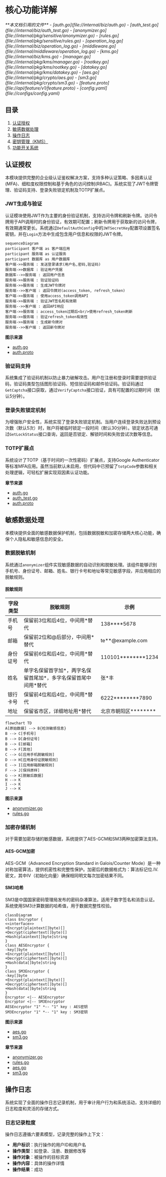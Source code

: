 
# 核心功能详解

<cite>
**本文档引用的文件**
- [auth.go](file://internal/biz/auth.go)
- [auth_test.go](file://internal/biz/auth_test.go)
- [anonymizer.go](file://internal/pkg/sensitive/anonymizer.go)
- [rules.go](file://internal/pkg/sensitive/rules.go)
- [operation_log.go](file://internal/biz/operation_log.go)
- [middleware.go](file://internal/middleware/operation_log.go)
- [kms.go](file://internal/biz/kms.go)
- [manager.go](file://internal/pkg/kms/manager.go)
- [rootkey.go](file://internal/pkg/kms/rootkey.go)
- [datakey.go](file://internal/pkg/kms/datakey.go)
- [aes.go](file://internal/pkg/crypto/aes.go)
- [sm3.go](file://internal/pkg/crypto/sm3.go)
- [feature.proto](file://api/feature/v1/feature.proto)
- [config.yaml](file://configs/config.yaml)
</cite>

## 目录
1. [认证授权](#认证授权)
2. [敏感数据处理](#敏感数据处理)
3. [操作日志](#操作日志)
4. [密钥管理（KMS）](#密钥管理kms)
5. [功能开关系统](#功能开关系统)

## 认证授权

本模块提供完整的企业级认证鉴权解决方案，支持多种认证策略、多因素认证(MFA)、细粒度权限控制和基于角色的访问控制(RBAC)。系统实现了JWT令牌管理、验证码支持、登录失败锁定机制及TOTP扩展点。

### JWT生成与验证

认证模块使用JWT作为主要的身份验证机制，支持访问令牌和刷新令牌。访问令牌用于API调用时的身份验证，有效期可配置；刷新令牌用于获取新的访问令牌，有效期通常更长。系统通过`DefaultAuthConfig`中的`JWTSecretKey`配置项设置签名密钥，并在`Login`方法中生成包含用户信息和权限的JWT令牌。

```mermaid
sequenceDiagram
participant 客户端 as 客户端应用
participant 服务端 as 认证服务
participant 数据库 as 用户数据库
客户端->>服务端 : 发送登录请求(用户名,密码,验证码)
服务端->>数据库 : 验证用户凭据
数据库-->>服务端 : 返回用户信息
服务端->>服务端 : 验证验证码
服务端->>服务端 : 生成JWT令牌对
服务端-->>客户端 : 返回令牌对(access_token, refresh_token)
客户端->>服务端 : 使用access_token调用API
服务端->>服务端 : 验证JWT签名和有效期
服务端-->>客户端 : 返回API响应
客户端->>服务端 : access_token过期后<br/>使用refresh_token刷新
服务端->>服务端 : 验证refresh_token有效性
服务端->>服务端 : 生成新令牌对
服务端-->>客户端 : 返回新令牌对
```

**图示来源**
- [auth.go](file://internal/biz/auth.go#L188-L223)
- [auth.proto](file://api/auth/v1/auth.proto#L183-L234)

### 验证码支持

系统集成了验证码机制以防止暴力破解攻击。用户在注册和登录时需要提供验证码，验证码类型包括图形验证码、短信验证码和邮件验证码。验证码通过`GetCaptcha`接口获取，通过`VerifyCaptcha`接口验证，具有可配置的过期时间（默认5分钟）。

### 登录失败锁定机制

为增强账户安全性，系统实现了登录失败锁定机制。当用户连续登录失败达到预设次数（默认5次）时，账户将被临时锁定一段时间（默认30分钟）。锁定状态可通过`GetLockStatus`接口查询，返回是否锁定、解锁时间和失败尝试次数等信息。

### TOTP扩展点

系统设计了TOTP（基于时间的一次性密码）扩展点，支持Google Authenticator等标准MFA应用。虽然当前默认未启用，但代码中已预留了`totpCode`参数和相关处理逻辑，可轻松扩展实现双因素认证功能。

**章节来源**
- [auth.go](file://internal/biz/auth.go#L188-L223)
- [auth_test.go](file://internal/biz/auth_test.go#L284-L323)
- [auth.proto](file://api/auth/v1/auth.proto#L183-L234)

## 敏感数据处理

本模块提供全面的敏感数据保护机制，包括数据脱敏和加密存储两大核心功能，确保个人隐私和敏感信息的安全。

### 数据脱敏机制

系统通过`anonymizer`组件实现敏感数据的自动识别和脱敏处理。该组件能够识别手机号、身份证号、邮箱、姓名、银行卡号和地址等常见敏感字段，并应用相应的脱敏规则。

#### 脱敏规则

| 字段类型 | 脱敏规则 | 示例 |
|---------|---------|------|
| 手机号 | 保留前3位和后4位，中间用*替代 | 138****5678 |
| 邮箱 | 保留前2位和@后部分，中间用*替代 | te**@example.com |
| 身份证号 | 保留前6位和后4位，中间用*替代 | 110101********1234 |
| 姓名 | 单字名保留首字加*，两字名保留首尾加*，多字名保留首尾中间用*替代 | 张*丰 |
| 银行卡号 | 保留前4位和后4位，中间用*替代 | 6222********7890 |
| 地址 | 保留省市区，详细地址用*替代 | 北京市朝阳区******** |

```mermaid
flowchart TD
A[原始数据] --> B{检测敏感信息}
B --> C[手机号]
B --> D[身份证号]
B --> E[邮箱]
B --> F[其他]
C --> G[应用手机脱敏规则]
D --> H[应用身份证脱敏规则]
E --> I[应用邮箱脱敏规则]
F --> J[保持原样]
G --> K[脱敏后数据]
H --> K
I --> K
J --> K
```

**图示来源**
- [anonymizer.go](file://internal/pkg/sensitive/anonymizer.go#L157-L205)
- [rules.go](file://internal/pkg/sensitive/rules.go#L62-L114)

### 加密存储机制

对于需要加密存储的敏感数据，系统提供了AES-GCM和SM3两种加密算法支持。

#### AES-GCM加密

AES-GCM（Advanced Encryption Standard in Galois/Counter Mode）是一种对称加密算法，提供机密性和完整性保护。加密后的数据格式为：算法标记位.IV.密文，其中IV（初始化向量）确保相同明文每次加密结果不同。

#### SM3哈希

SM3是中国国家密码管理局发布的密码杂凑算法，适用于数字签名和消息认证。系统使用SM3计算数据的哈希值，用于数据完整性校验。

```mermaid
classDiagram
class Encryptor {
<<interface>>
+Encrypt(plaintext[]byte)[]
+Decrypt(ciphertext[]byte)[]
+Hash(plaintext[]byte]string
}
class AESEncryptor {
-key[]byte
+Encrypt(plaintext[]byte)[]
+Decrypt(ciphertext[]byte)[]
+Hash(data[]byte]string
}
class SM3Encryptor {
-key[]byte
+Encrypt(plaintext[]byte)[]
+Decrypt(ciphertext[]byte)[]
+Hash(data[]byte]string
}
Encryptor <|-- AESEncryptor
Encryptor <|-- SM3Encryptor
AESEncryptor "1" *-- "1" key : AES密钥
SM3Encryptor "1" *-- "1" key : SM3密钥
```

**图示来源**
- [aes.go](file://internal/pkg/crypto/aes.go#L0-L149)
- [sm3.go](file://internal/pkg/crypto/sm3.go#L0-L72)

**章节来源**
- [anonymizer.go](file://internal/pkg/sensitive/anonymizer.go#L157-L205)
- [rules.go](file://internal/pkg/sensitive/rules.go#L62-L114)
- [aes.go](file://internal/pkg/crypto/aes.go#L0-L149)
- [sm3.go](file://internal/pkg/crypto/sm3.go#L0-L72)

## 操作日志

系统实现了全面的操作日志记录机制，用于审计用户行为和系统活动，支持详细的日志粒度和灵活的存储方式。

### 日志记录粒度

操作日志遵循六要素模型，记录完整的操作上下文：

- **用户标识**：执行操作的用户ID和用户名
- **操作类型**：如登录、注册、数据修改等
- **操作对象**：被操作的目标资源
- **操作内容**：具体的操作详情
- **操作结果**：成功